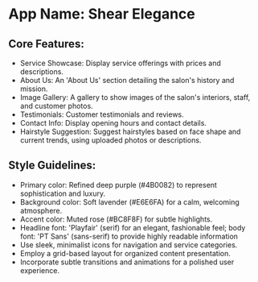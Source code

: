 # **App Name**: Shear Elegance

## Core Features:

- Service Showcase: Display service offerings with prices and descriptions.
- About Us: An 'About Us' section detailing the salon's history and mission.
- Image Gallery: A gallery to show images of the salon's interiors, staff, and customer photos.
- Testimonials: Customer testimonials and reviews.
- Contact Info: Display opening hours and contact details.
- Hairstyle Suggestion: Suggest hairstyles based on face shape and current trends, using uploaded photos or descriptions.

## Style Guidelines:

- Primary color: Refined deep purple (#4B0082) to represent sophistication and luxury.
- Background color: Soft lavender (#E6E6FA) for a calm, welcoming atmosphere.
- Accent color: Muted rose (#BC8F8F) for subtle highlights.
- Headline font: 'Playfair' (serif) for an elegant, fashionable feel; body font: 'PT Sans' (sans-serif) to provide highly readable information
- Use sleek, minimalist icons for navigation and service categories.
- Employ a grid-based layout for organized content presentation.
- Incorporate subtle transitions and animations for a polished user experience.